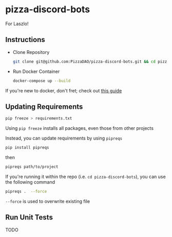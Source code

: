 # pizza-discord-bots

For Laszlo!

## Instructions

- Clone Repository

    ```bash
    git clone git@github.com:PizzaDAO/pizza-discord-bots.git && cd pizza-discord-bots
    ```

- Run Docker Container

    ```bash
    docker-compose up --build
    ```

If you're new to docker, don't fret; check out [this guide](https://docs.docker.com/get-started/)

## Updating Requirements

```bash
pip freeze > requirements.txt
```

Using `pip freeze` installs all packages, even those from other projects

Instead, you can update requirements by using `pipreqs`

```bash
pip install pipreqs
```

then

```bash
pipreqs path/to/project
```

If you're running it within the repo (i.e. `cd pizza-discord-bots`), you can use the following command

```bash
pipreqs .  --force
```

`--force` is used to overwrite existing file

## Run Unit Tests

TODO
